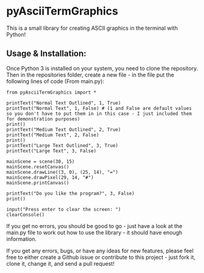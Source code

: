 # pyAsciiTermGraphics
This is a small library for creating ASCII graphics in the terminal with Python!

## Usage & Installation:
Once Python 3 is installed on your system, you need to clone the repository.
Then in the repositories folder, create a new file - in the file put the following lines of code (From main.py):
```
from pyAsciiTermGraphics import *

printText("Normal Text Outlined", 1, True)
printText("Normal Text", 1, False) # (1 and False are default values so you don't have to put them in in this case - I just included them for demonstration purposes)
print()
printText("Medium Text Outlined", 2, True)
printText("Medium Text", 2, False)
print()
printText("Large Text Outlined", 3, True)
printText("Large Text", 3, False)

mainScene = scene(30, 15)
mainScene.resetCanvas()
mainScene.drawLine((3, 0), (25, 14), "=")
mainScene.drawPixel(29, 14, "#")
mainScene.printCanvas()

printText("Do you like the program?", 3, False)
print()

input("Press enter to clear the screen: ")
clearConsole()
```
If you get no errors, you should be good to go - just have a look at the main.py file to work out how to use the library - it should have enough information.

If you get any errors, bugs, or have any ideas for new features, please feel free to either create a Github issue or contribute to this project - just fork it, clone it, change it, and send a pull request!

